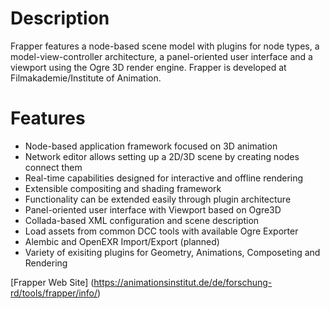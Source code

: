 # Description

Frapper features a node-based scene model with plugins for node types, a model-view-controller architecture, a panel-oriented user interface and a viewport using the Ogre 3D render engine. Frapper is developed at Filmakademie/Institute of Animation.

# Features

* Node-based application framework focused on 3D animation
* Network editor allows setting up a 2D/3D scene by creating nodes connect them
* Real-time capabilities designed for interactive and offline rendering
* Extensible compositing and shading framework
* Functionality can be extended easily through plugin architecture
* Panel-oriented user interface with Viewport based on Ogre3D
* Collada-based XML configuration and scene description
* Load assets from common DCC tools with available Ogre Exporter
* Alembic and OpenEXR Import/Export (planned)
* Variety of exisiting plugins for Geometry, Animations, Composeting and Rendering

[Frapper Web Site] (https://animationsinstitut.de/de/forschung-rd/tools/frapper/info/)